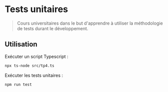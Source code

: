 # Tests unitaires

> Cours universitaires dans le but d'apprendre à utiliser la méthodologie de tests durant le développement.

## Utilisation

Exécuter un script Typescript :

```bash
npx ts-node src/tp4.ts
```

Exécuter les tests unitaires :

```bash
npm run test
```
